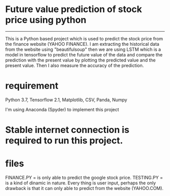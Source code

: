 # Future value prediction of stock price using python
-----------------------------------------------------------------------------------------------------------------------------------------
This is a Python based project which is used to predict the stock price from the finance website (YAHOO FINANCE). I am extracting the historical data from the website using "beautifulsoup" then we are using LSTM which is a model in tensorflow to predict the future value of the data and compare the prediction with the present value by plotting the predicted value and the present value. Then I also measure the accuracy of the prediction.

# requirement
Python 3.7,
Tensorflow 2.1,
Matplotlib,
CSV,
Panda, 
Numpy

I'm using Anaconda (Spyder) to implement this project

# Stable internet connection is required to run this project.

# files
FINANCE.PY = is only able to predict the google stock price.
TESTING.PY = is a kind of dinamic in nature. Every thing is user input, perhaps the only drawback is that it can only able to predict from              the website (YAHOO.COM). 
